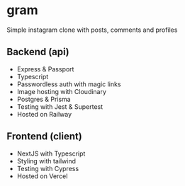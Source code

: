 # gram
Simple instagram clone with posts, comments and profiles

## Backend (api)
- Express & Passport
- Typescript
- Passwordless auth with magic links
- Image hosting with Cloudinary
- Postgres & Prisma
- Testing with Jest & Supertest
- Hosted on Railway

## Frontend (client)
- NextJS with Typescript
- Styling with tailwind
- Testing with Cypress
- Hosted on Vercel
